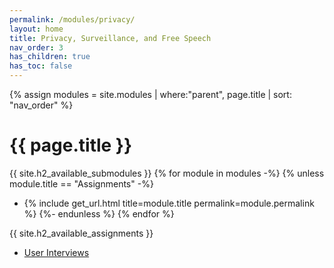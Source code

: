 ```yaml
---
permalink: /modules/privacy/
layout: home
title: Privacy, Surveillance, and Free Speech
nav_order: 3
has_children: true
has_toc: false
---
```


{% assign modules = site.modules | where:"parent", page.title | sort: "nav_order" %}

# {{ page.title }}
{{ site.h2_available_submodules }}
{% for module in modules -%}
{% unless module.title == "Assignments" -%}
* {% include get_url.html title=module.title permalink=module.permalink %}
{%- endunless %}
{% endfor %}

{{ site.h2_available_assignments }}
* [User Interviews](/modules/privacy/assignments/#assignment-1-user-interviews)
